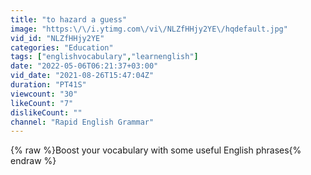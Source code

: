 ```yaml
---
title: "to hazard a guess"
image: "https:\/\/i.ytimg.com\/vi\/NLZfHHjy2YE\/hqdefault.jpg"
vid_id: "NLZfHHjy2YE"
categories: "Education"
tags: ["englishvocabulary","learnenglish"]
date: "2022-05-06T06:21:37+03:00"
vid_date: "2021-08-26T15:47:04Z"
duration: "PT41S"
viewcount: "30"
likeCount: "7"
dislikeCount: ""
channel: "Rapid English Grammar"
---
```

{% raw %}Boost your vocabulary with some useful English phrases{% endraw %}
